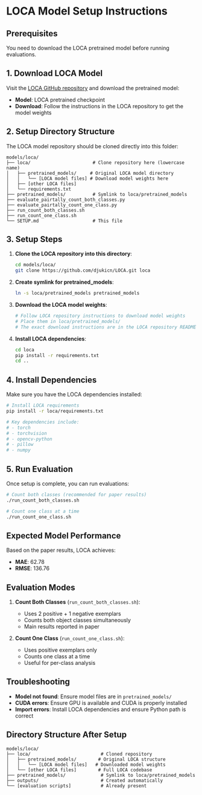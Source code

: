 # LOCA Model Setup Instructions

## Prerequisites

You need to download the LOCA pretrained model before running evaluations.

## 1. Download LOCA Model

Visit the [LOCA GitHub repository](https://github.com/djukicn/LOCA) and download the pretrained model:

- **Model**: LOCA pretrained checkpoint
- **Download**: Follow the instructions in the LOCA repository to get the model weights

## 2. Setup Directory Structure

The LOCA model repository should be cloned directly into this folder:

```
models/loca/
├── loca/                       # Clone repository here (lowercase name)
│   ├── pretrained_models/     # Original LOCA model directory
│   │   └── [LOCA model files] # Download model weights here
│   ├── [other LOCA files]
│   └── requirements.txt
├── pretrained_models/          # Symlink to loca/pretrained_models
├── evaluate_pairtally_count_both_classes.py
├── evaluate_pairtally_count_one_class.py
├── run_count_both_classes.sh
├── run_count_one_class.sh
└── SETUP.md                    # This file
```

## 3. Setup Steps

1. **Clone the LOCA repository into this directory**:
   ```bash
   cd models/loca/
   git clone https://github.com/djukicn/LOCA.git loca
   ```

2. **Create symlink for pretrained_models**:
   ```bash
   ln -s loca/pretrained_models pretrained_models
   ```

3. **Download the LOCA model weights**:
   ```bash
   # Follow LOCA repository instructions to download model weights
   # Place them in loca/pretrained_models/
   # The exact download instructions are in the LOCA repository README
   ```

4. **Install LOCA dependencies**:
   ```bash
   cd loca
   pip install -r requirements.txt
   cd ..
   ```

## 4. Install Dependencies

Make sure you have the LOCA dependencies installed:

```bash
# Install LOCA requirements
pip install -r loca/requirements.txt

# Key dependencies include:
# - torch
# - torchvision
# - opencv-python
# - pillow
# - numpy
```

## 5. Run Evaluation

Once setup is complete, you can run evaluations:

```bash
# Count both classes (recommended for paper results)
./run_count_both_classes.sh

# Count one class at a time
./run_count_one_class.sh
```

## Expected Model Performance

Based on the paper results, LOCA achieves:
- **MAE**: 62.78
- **RMSE**: 136.76

## Evaluation Modes

1. **Count Both Classes** (`run_count_both_classes.sh`):
   - Uses 2 positive + 1 negative exemplars
   - Counts both object classes simultaneously
   - Main results reported in paper

2. **Count One Class** (`run_count_one_class.sh`):
   - Uses positive exemplars only
   - Counts one class at a time
   - Useful for per-class analysis

## Troubleshooting

- **Model not found**: Ensure model files are in `pretrained_models/`
- **CUDA errors**: Ensure GPU is available and CUDA is properly installed
- **Import errors**: Install LOCA dependencies and ensure Python path is correct

## Directory Structure After Setup

```
models/loca/
├── loca/                          # Cloned repository
│   ├── pretrained_models/        # Original LOCA structure
│   │   └── [LOCA model files]   # Downloaded model weights
│   └── [other LOCA files]        # Full LOCA codebase
├── pretrained_models/             # Symlink to loca/pretrained_models
├── outputs/                       # Created automatically
└── [evaluation scripts]           # Already present
```

